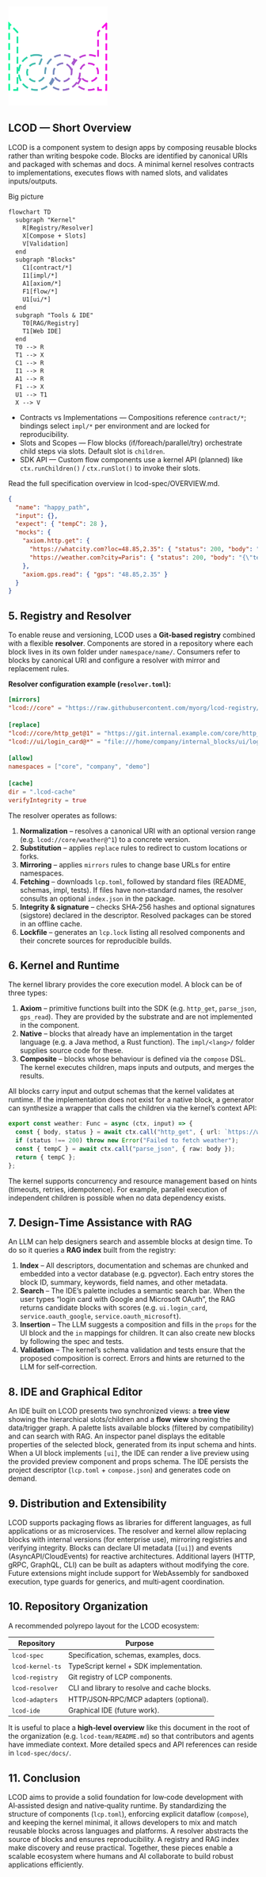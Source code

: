 <img alt="lcod animated" title="low code object descriptor" src="https://github.com/lcod-team/lcod-assets/raw/main/logo/lcod_color_border_anim.svg" style="height:200px"/>

## LCOD — Short Overview

LCOD is a component system to design apps by composing reusable blocks rather than writing bespoke code. Blocks are identified by canonical URIs and packaged with schemas and docs. A minimal kernel resolves contracts to implementations, executes flows with named slots, and validates inputs/outputs.

Big picture

```mermaid
flowchart TD
  subgraph "Kernel"
    R[Registry/Resolver]
    X[Compose + Slots]
    V[Validation]
  end
  subgraph "Blocks"
    C1[contract/*]
    I1[impl/*]
    A1[axiom/*]
    F1[flow/*]
    U1[ui/*]
  end
  subgraph "Tools & IDE"
    T0[RAG/Registry]
    T1[Web IDE]
  end
  T0 --> R
  T1 --> X
  C1 --> R
  I1 --> R
  A1 --> R
  F1 --> X
  U1 --> T1
  X --> V
```

- Contracts vs Implementations — Compositions reference `contract/*`; bindings select `impl/*` per environment and are locked for reproducibility.
- Slots and Scopes — Flow blocks (if/foreach/parallel/try) orchestrate child steps via slots. Default slot is `children`.
- SDK API — Custom flow components use a kernel API (planned) like `ctx.runChildren()` / `ctx.runSlot()` to invoke their slots.

Read the full specification overview in lcod-spec/OVERVIEW.md.

```json
{
  "name": "happy_path",
  "input": {},
  "expect": { "tempC": 28 },
  "mocks": {
    "axiom.http.get": {
      "https://whatcity.com?loc=48.85,2.35": { "status": 200, "body": "{\"city\":\"Paris\"}" },
      "https://weather.com?city=Paris": { "status": 200, "body": "{\"tempC\":28}" }
    },
    "axiom.gps.read": { "gps": "48.85,2.35" }
  }
}
```

## 5. Registry and Resolver

To enable reuse and versioning, LCOD uses a **Git‑based registry** combined with a flexible **resolver**.  Components are stored in a repository where each block lives in its own folder under `namespace/name/`.  Consumers refer to blocks by canonical URI and configure a resolver with mirror and replacement rules.

**Resolver configuration example (`resolver.toml`):**

```toml
[mirrors]
"lcod://core" = "https://raw.githubusercontent.com/myorg/lcod-registry/main/core"

[replace]
"lcod://core/http_get@1" = "https://git.internal.example.com/core/http_get#v1.2.3"
"lcod://ui/login_card@*" = "file:///home/company/internal_blocks/ui/login_card"

[allow]
namespaces = ["core", "company", "demo"]

[cache]
dir = ".lcod-cache"
verifyIntegrity = true
```

The resolver operates as follows:

1. **Normalization** – resolves a canonical URI with an optional version range (e.g. `lcod://core/weather@^1`) to a concrete version.
2. **Substitution** – applies `replace` rules to redirect to custom locations or forks.
3. **Mirroring** – applies `mirrors` rules to change base URLs for entire namespaces.
4. **Fetching** – downloads `lcp.toml`, followed by standard files (README, schemas, impl, tests).  If files have non‑standard names, the resolver consults an optional `index.json` in the package.
5. **Integrity & signature** – checks SHA‑256 hashes and optional signatures (sigstore) declared in the descriptor.  Resolved packages can be stored in an offline cache.
6. **Lockfile** – generates an `lcp.lock` listing all resolved components and their concrete sources for reproducible builds.

## 6. Kernel and Runtime

The kernel library provides the core execution model.  A block can be of three types:

1. **Axiom** – primitive functions built into the SDK (e.g. `http_get`, `parse_json`, `gps_read`).  They are provided by the substrate and are not implemented in the component.
2. **Native** – blocks that already have an implementation in the target language (e.g. a Java method, a Rust function).  The `impl/<lang>/` folder supplies source code for these.
3. **Composite** – blocks whose behaviour is defined via the `compose` DSL.  The kernel executes children, maps inputs and outputs, and merges the results.

All blocks carry input and output schemas that the kernel validates at runtime.  If the implementation does not exist for a native block, a generator can synthesize a wrapper that calls the children via the kernel’s context API:

```ts
export const weather: Func = async (ctx, input) => {
  const { body, status } = await ctx.call("http_get", { url: `https://weather.com?city=${input.city}` });
  if (status !== 200) throw new Error("Failed to fetch weather");
  const { tempC } = await ctx.call("parse_json", { raw: body });
  return { tempC };
};
```

The kernel supports concurrency and resource management based on hints (timeouts, retries, idempotence).  For example, parallel execution of independent children is possible when no data dependency exists.

## 7. Design‑Time Assistance with RAG

An LLM can help designers search and assemble blocks at design time.  To do so it queries a **RAG index** built from the registry:

1. **Index** – All descriptors, documentation and schemas are chunked and embedded into a vector database (e.g. pgvector).  Each entry stores the block ID, summary, keywords, field names, and other metadata.
2. **Search** – The IDE’s palette includes a semantic search bar.  When the user types “login card with Google and Microsoft OAuth”, the RAG returns candidate blocks with scores (e.g. `ui.login_card`, `service.oauth_google`, `service.oauth_microsoft`).
3. **Insertion** – The LLM suggests a composition and fills in the `props` for the UI block and the `in` mappings for children.  It can also create new blocks by following the spec and tests.
4. **Validation** – The kernel’s schema validation and tests ensure that the proposed composition is correct.  Errors and hints are returned to the LLM for self‑correction.

## 8. IDE and Graphical Editor

An IDE built on LCOD presents two synchronized views: a **tree view** showing the hierarchical slots/children and a **flow view** showing the data/trigger graph.  A palette lists available blocks (filtered by compatibility) and can search with RAG.  An inspector panel displays the editable properties of the selected block, generated from its input schema and hints.  When a UI block implements `[ui]`, the IDE can render a live preview using the provided preview component and props schema.  The IDE persists the project descriptor (`lcp.toml` + `compose.json`) and generates code on demand.

## 9. Distribution and Extensibility

LCOD supports packaging flows as libraries for different languages, as full applications or as microservices.  The resolver and kernel allow replacing blocks with internal versions (for enterprise use), mirroring registries and verifying integrity.  Blocks can declare UI metadata (`[ui]`) and events (AsyncAPI/CloudEvents) for reactive architectures.  Additional layers (HTTP, gRPC, GraphQL, CLI) can be built as adapters without modifying the core.  Future extensions might include support for WebAssembly for sandboxed execution, type guards for generics, and multi‑agent coordination.

## 10. Repository Organization

A recommended polyrepo layout for the LCOD ecosystem:

| Repository       | Purpose                                      |
| ---------------- | -------------------------------------------- |
| `lcod-spec`      | Specification, schemas, examples, docs.      |
| `lcod-kernel-ts` | TypeScript kernel + SDK implementation.      |
| `lcod-registry`  | Git registry of LCP components.              |
| `lcod-resolver`  | CLI and library to resolve and cache blocks. |
| `lcod-adapters`  | HTTP/JSON‑RPC/MCP adapters (optional).       |
| `lcod-ide`       | Graphical IDE (future work).                 |

It is useful to place a **high‑level overview** like this document in the root of the organization (e.g. `lcod-team/README.md`) so that contributors and agents have immediate context.  More detailed specs and API references can reside in `lcod-spec/docs/`.

## 11. Conclusion

LCOD aims to provide a solid foundation for low‑code development with AI‑assisted design and native‑quality runtime.  By standardizing the structure of components (`lcp.toml`), enforcing explicit dataflow (`compose`), and keeping the kernel minimal, it allows developers to mix and match reusable blocks across languages and platforms.  A resolver abstracts the source of blocks and ensures reproducibility.  A registry and RAG index make discovery and reuse practical.  Together, these pieces enable a scalable ecosystem where humans and AI collaborate to build robust applications efficiently.
